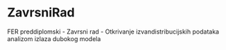 # ZavrsniRad
FER preddiplomski - Zavrsni rad - Otkrivanje izvandistribucijskih podataka analizom izlaza dubokog modela
